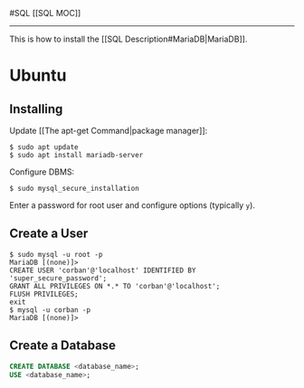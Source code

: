 #SQL 
[[SQL MOC]]
-- --

This is how to install the [[SQL Description#MariaDB|MariaDB]].

# Ubuntu

## Installing

Update [[The apt-get Command|package manager]]:
```shell
$ sudo apt update
$ sudo apt install mariadb-server
```

Configure DBMS:
```shell
$ sudo mysql_secure_installation
```
Enter a password for root user and configure options (typically `y`).

## Create a User

```shell
$ sudo mysql -u root -p
MariaDB [(none)]> 
CREATE USER 'corban'@'localhost' IDENTIFIED BY 'super_secure_password';
GRANT ALL PRIVILEGES ON *.* TO 'corban'@'localhost';
FLUSH PRIVILEGES;
exit
$ mysql -u corban -p
MariaDB [(none)]>
```

## Create a Database

```SQL
CREATE DATABASE <database_name>;
USE <database_name>;
```